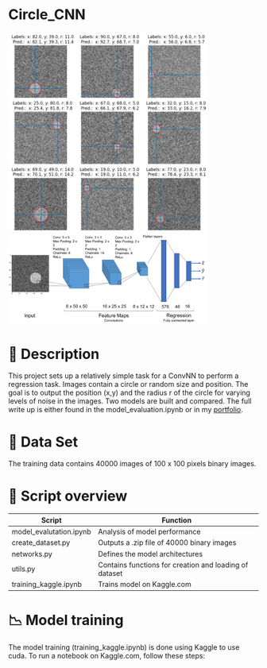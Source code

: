 # Circle_CNN

<p float="left">
  <img src="./img/prediction.png" width="400" />
  <img src="./img/CustomCNN3.png" width="400" /> 
</p>

# :memo: Description

This project sets up a relatively simple task for a ConvNN to perform a regression task. Images contain a circle or random size and position. The goal is to output the position (x,y) and the radius r of the circle for varying levels of noise in the images. Two models are built and compared. The full write up is either found in the model_evaluation.ipynb or in my [portfolio](https://sebastianghafafian.github.io/Portfolio/Circle_CNN.html).

# :open_file_folder: Data Set

The training data contains 40000 images of 100 x 100 pixels binary images.

# :page_facing_up: Script overview
| Script | Function |
|---|---|
|model_evalutation.ipynb	|Analysis of model performance				|
|create_dataset.py 		|Outputs a .zip file of 40000 binary images		|
|networks.py 			|Defines the model architectures			|
|utils.py 			|Contains functions for creation and loading of dataset	|
|training_kaggle.ipynb 		|Trains model on Kaggle.com				|

# :chart_with_downwards_trend: Model training
The model training (training_kaggle.ipynb) is done using Kaggle to use cuda. 
To run a notebook on Kaggle.com, follow these steps:
